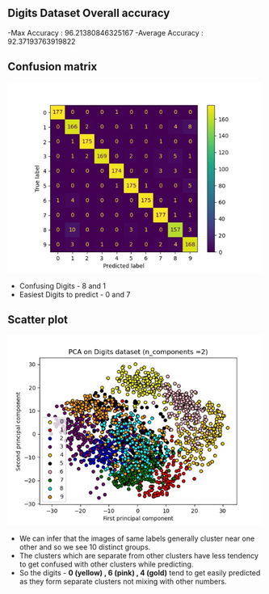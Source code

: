 
## Digits Dataset Overall accuracy

-Max Accuracy : 96.21380846325167
-Average Accuracy : 92.37193763919822

## Confusion matrix

![Q3_1](/q3/confusionmatrix_3c.jpg "Q3_1")

- Confusing Digits - 8 and 1
- Easiest Digits to predict - 0 and 7

## Scatter plot

![Q3_2](../q3/pca_scatterplot.jpg "Q3_2")

- We can infer that the images of same labels generally cluster near one other and so we see 10 distinct groups.
- The clusters which are separate from other clusters have less tendency to get confused with other clusters while predicting.
- So the digits - **0 (yellow) , 6 (pink) , 4 (gold)** tend to get easily predicted as they form separate clusters not mixing with other numbers.